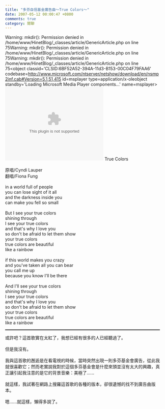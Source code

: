 ```yaml
---
title: "多芬自信基金廣告曲～True Colors～"
date: 2007-05-12 00:00:47 +0800
comments: true
category: 閒聊
---
```

Warning: mkdir(): Permission denied in /home/www/HinetBlog/_classes/article/GenericArticle.php on line 75Warning: mkdir(): Permission denied in /home/www/HinetBlog/_classes/article/GenericArticle.php on line 75Warning: mkdir(): Permission denied in /home/www/HinetBlog/_classes/article/GenericArticle.php on line 75<object classid='CLSID:6BF52A52-394A-11d3-B153-00C04F79FAA6' codebase=http://www.microsoft.com/ntserver/netshow/download/en/nsmp2inf.cab#Version=5,1,51,415  id=msplayer type=application/x-oleobject  standby='Loading Microsoft Media Player components...' name=msplayer>						  <param name='AllowChangeDisplaySize' value='1'>						  <param name='AutoStart' value='1'>						  <param name='AutoSize' value='0'>						  <param name='AnimationAtStart' value='1'>						  <param name='ClickToPlay' value='1'>						  <param name='EnableContextMenu' value='0'>						  <param name='EnablePositionControls' value='1'>						  <param name='EnableFullScreenControls' value='1'>						  <param name='URL' value='/11553835.mp3'>						  <param name='ShowControls' value='1'>						  <param name='ShowAudioControls' value='1'>						  <param name='ShowDisplay' value='0'>						  <param name='ShowGotoBar' value='0'>						  <param name='ShowPositionControls' value='1'>						  <param name='ShowStatusBar' value='1'>						  <param name='ShowTracker' value='1'>						  						  <embed src='/11553835.mp3'						  		  type='video/x-ms-wmv' 								  width='320' height='240' 								  autoStart='1' showControls='0'						 		  AutoSize='0'						 		  AnimationAtStart='1'								  ClickToPlay='1'								  EnableContextMenu='0'								  EnablePositionControls='1'								  EnableFullScreenControls='1'						  		  ShowControls='1'								  ShowAudioControls='1'								  ShowDisplay='0'								  ShowGotoBar='0'								  ShowPositionControls='1'								  ShowStatusBar='1'								  ShowTracker='1'								  								  ></embed>						  						  						</object><span class="postbody">True Colors<br /><br />原唱/</span><span class="postbody">Cyndi Lauper<br /></span><span class="postbody">翻唱/</span><span class="postbody">Fiona Fung</span><br /><span class="postbody"><br />in a world full of people <br />you can lose sight of it all <br />and the darkness inside you <br />can make you fell so small <br /><br />But I see your true colors <br />shining through <br />I see your true colors <br />and that's why I love you <br />so don't be afraid to let them show <br />your true colors <br />true colors are beautiful <br />like a rainbow <br /><br />if this world makes you crazy <br />and you've taken all you can bear <br />you call me up <br />because you know I'll be there <br /><br />And I'll see your true colors <br />shining through <br />I see your true colors <br />and that's why I love you <br />so don't be afraid to let them show <br />your true colors <br />true colors are beautiful <br />like a rainbow<br /></span><hr style="width: 100%; height: 2px;" /><span class="postbody">或許吧？這首歌實在太紅了，我想已經有很多的人已經聽過了。<br /><br />但是我沒有。<br /><br />我與這首歌的邂逅是在看電視的時候，當時突然出現一則多芬基金會廣告，從此我就很喜歡它；然而老實說我對於這個多芬基金會是什麼來頭並沒有太大的興趣，真正讓引起我注意的是它的背景音樂：美極了......<br /><br />就這樣，我試著在網路上搜羅這首歌的各種的版本，卻很遺憾的找不到廣告曲版本。<br /><br />嗯......就這樣，懶得多說了。<br /> </span>
